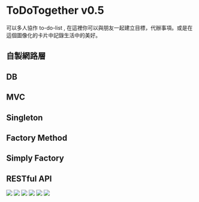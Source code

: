 # ToDoTogether v0.5
可以多人協作 to-do-list , 在這裡你可以與朋友一起建立目標，代辦事項。或是在這個圖像化的卡片中記錄生活中的美好。

## 自製網路層
## DB
## MVC
## Singleton
## Factory Method
## Simply Factory
## RESTful API


![](https://i.imgur.com/LNrZmBH.png)
![](https://i.imgur.com/Wbx3Abr.png)
![](https://i.imgur.com/GqMyuv5.png)
![](https://i.imgur.com/qmqd96B.png)
![](https://i.imgur.com/gEhcPS0.png)
![](https://i.imgur.com/7CpVpIL.png)
